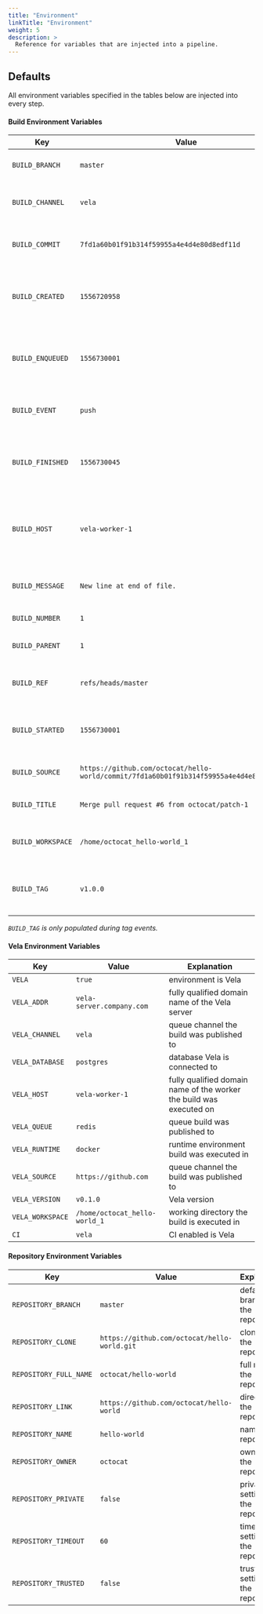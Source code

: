 ```yaml
---
title: "Environment"
linkTitle: "Environment"
weight: 5
description: >
  Reference for variables that are injected into a pipeline.
---
```


## Defaults

All environment variables specified in the tables below are injected into every step.

#### Build Environment Variables

| Key | Value | Explanation |
|---|---|---|
| `BUILD_BRANCH` | `master` | branch from the source commit |
| `BUILD_CHANNEL` | `vela` | queue channel the build was published to |
| `BUILD_COMMIT` | `7fd1a60b01f91b314f59955a4e4d4e80d8edf11d` | commit sha from the source commit |
| `BUILD_CREATED` | `1556720958` | unix timestamp representing build creation time |
| `BUILD_ENQUEUED` | `1556730001` | unix timestamp representing build enqueue time |
| `BUILD_EVENT` | `push` | webhook event that triggered the build |
| `BUILD_FINISHED` | `1556730045` | unix timestamp representing build completion time |
| `BUILD_HOST` | `vela-worker-1` | fully qualified domain name of the worker the build was executed on |
| `BUILD_MESSAGE` | `New line at end of file.` | message from the source commit |
| `BUILD_NUMBER` | `1` | build number |
| `BUILD_PARENT` | `1` | previous build number |
| `BUILD_REF` | `refs/heads/master` | reference from the source commit |
| `BUILD_STARTED` | `1556730001` | unix timestamp representing build start time |
| `BUILD_SOURCE` | `https://github.com/octocat/hello-world/commit/7fd1a60b01f91b314f59955a4e4d4e80d8edf11d` | link from the source commit |
| `BUILD_TITLE` | `Merge pull request #6 from octocat/patch-1` | title from the source commit |
| `BUILD_WORKSPACE` | `/home/octocat_hello-world_1` | working directory the build is executed in |
| `BUILD_TAG` | `v1.0.0` | tag is populated from the source reference |

_`BUILD_TAG` is only populated during tag events._

#### Vela Environment Variables

| Key | Value | Explanation |
|---|---|---|
| `VELA` | `true` | environment is Vela |
| `VELA_ADDR` | `vela-server.company.com` | fully qualified domain name of the Vela server |
| `VELA_CHANNEL` | `vela` | queue channel the build was published to |
| `VELA_DATABASE` | `postgres` | database Vela is connected to |
| `VELA_HOST` | `vela-worker-1` | fully qualified domain name of the worker the build was executed on |
| `VELA_QUEUE` | `redis` | queue build was published to |
| `VELA_RUNTIME` | `docker` | runtime environment build was executed in |
| `VELA_SOURCE` | `https://github.com` | queue channel the build was published to |
| `VELA_VERSION` | `v0.1.0` | Vela version |
| `VELA_WORKSPACE` | `/home/octocat_hello-world_1` | working directory the build is executed in |
| `CI` | `vela` | CI enabled is Vela |

#### Repository Environment Variables

| Key | Value | Explanation |
|---|---|---|
| `REPOSITORY_BRANCH` | `master` | default branch of the repository |
| `REPOSITORY_CLONE` | `https://github.com/octocat/hello-world.git` | clone url of the repository |
| `REPOSITORY_FULL_NAME` | `octocat/hello-world` | full name of the repository |
| `REPOSITORY_LINK` | `https://github.com/octocat/hello-world` | direct url of the repository |
| `REPOSITORY_NAME` | `hello-world` | name of the repository |
| `REPOSITORY_OWNER` | `octocat` | owner of the repository |
| `REPOSITORY_PRIVATE` | `false` | privacy setting for the repository |
| `REPOSITORY_TIMEOUT` | `60` | timeout setting for the repository |
| `REPOSITORY_TRUSTED` | `false` | trusted setting for the repository |
